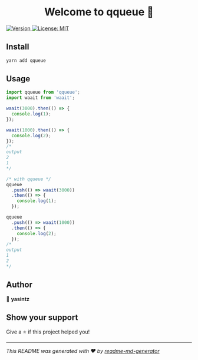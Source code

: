 <h1 align="center">Welcome to qqueue 👋</h1>
<p>
  <a href="https://www.npmjs.com/package/qqueue" target="_blank">
    <img alt="Version" src="https://img.shields.io/npm/v/qqueue.svg">
  </a>
  <a href="#" target="_blank">
    <img alt="License: MIT" src="https://img.shields.io/badge/License-MIT-yellow.svg" />
  </a>
</p>

## Install

```sh
yarn add qqueue
```

## Usage

```javascript
import qqueue from 'qqueue';
import waait from 'waait';

waait(3000).then(() => {
  console.log(1);
});

waait(1000).then(() => {
  console.log(2);
});
/* 
output
2
1
*/

/* with qqueue */
qqueue
  .push(() => waait(3000))
  .then(() => {
    console.log(1);
  });

qqueue
  .push(() => waait(1000))
  .then(() => {
    console.log(2);
  });
/* 
output
1
2
*/
```

## Author

👤 **yasintz**

## Show your support

Give a ⭐️ if this project helped you!

---

_This README was generated with ❤️ by [readme-md-generator](https://github.com/kefranabg/readme-md-generator)_
